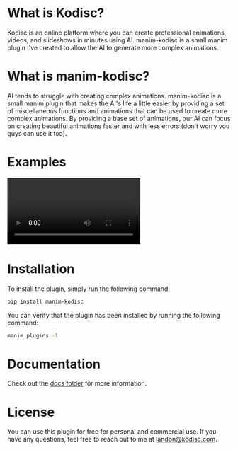 # What is Kodisc?

Kodisc is an online platform where you can create professional animations, videos, and slideshows in minutes using AI. manim-kodisc is a small manim plugin I've created to allow the AI to generate more complex animations.

# What is manim-kodisc?

AI tends to struggle with creating complex animations. manim-kodisc is a small manim plugin that makes the AI's life a little easier by providing a set of miscellaneous functions and animations that can be used to create more complex animations. By providing a base set of animations, our AI can focus on creating beautiful animations faster and with less errors (don't worry you guys can use it too).
 
# Examples

![Particle Simulation](./examples/particle_simulation/ParticleSimulationExample.mp4)

# Installation

To install the plugin, simply run the following command:

```bash
pip install manim-kodisc
```

You can verify that the plugin has been installed by running the following command:

```bash
manim plugins -l
```

# Documentation

Check out the [docs folder](/docs/) for more information.

# License

You can use this plugin for free for personal and commercial use. If you have any questions, feel free to reach out to me at [landon@kodisc.com](mailto:landon@kodisc.com).